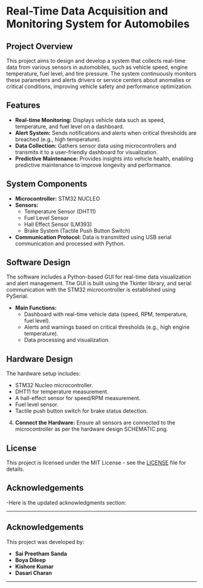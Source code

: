 
# Real-Time Data Acquisition and Monitoring System for Automobiles

## Project Overview
This project aims to design and develop a system that collects real-time data from various sensors in automobiles, such as vehicle speed, engine temperature, fuel level, and tire pressure. The system continuously monitors these parameters and alerts drivers or service centers about anomalies or critical conditions, improving vehicle safety and performance optimization.

## Features
- **Real-time Monitoring:** Displays vehicle data such as speed, temperature, and fuel level on a dashboard.
- **Alert System:** Sends notifications and alerts when critical thresholds are breached (e.g., high temperature).
- **Data Collection:** Gathers sensor data using microcontrollers and transmits it to a user-friendly dashboard for visualization.
- **Predictive Maintenance:** Provides insights into vehicle health, enabling predictive maintenance to improve longevity and performance.

## System Components
- **Microcontroller:** STM32 NUCLEO
- **Sensors:**
  - Temperature Sensor (DHT11)
  - Fuel Level Sensor
  - Hall Effect Sensor (LM393)
  - Brake System (Tactile Push Button Switch)
- **Communication Protocol:** Data is transmitted using USB serial communication and processed with Python.

## Software Design
The software includes a Python-based GUI for real-time data visualization and alert management. The GUI is built using the Tkinter library, and serial communication with the STM32 microcontroller is established using PySerial.

- **Main Functions:**
  - Dashboard with real-time vehicle data (speed, RPM, temperature, fuel level).
  - Alerts and warnings based on critical thresholds (e.g., high engine temperature).
  - Data processing and visualization.
  
## Hardware Design
The hardware setup includes:
- STM32 Nucleo microcontroller.
- DHT11 for temperature measurement.
- A hall-effect sensor for speed/RPM measurement.
- Fuel level sensor.
- Tactile push button switch for brake status detection.


4. **Connect the Hardware:**
   Ensure all sensors are connected to the microcontroller as per the hardware design SCHEMATIC.png.
   


## License
This project is licensed under the MIT License - see the [LICENSE](LICENSE) file for details.

## Acknowledgements
-Here is the updated acknowledgments section:

---

## Acknowledgements
This project was developed by:
- **Sai Preetham Sanda**
- **Boya Dileep**
- **Kishore Kumar**
- **Dasari Charan**

---
